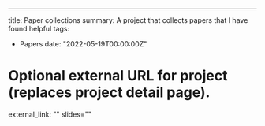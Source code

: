 ---
title: Paper collections
summary: A project that collects papers that I have found helpful
tags:
- Papers
date: "2022-05-19T00:00:00Z"

# Optional external URL for project (replaces project detail page).
external_link: ""
slides=""
